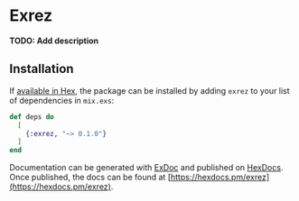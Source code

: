 # Exrez

**TODO: Add description**

## Installation

If [available in Hex](https://hex.pm/docs/publish), the package can be installed
by adding `exrez` to your list of dependencies in `mix.exs`:

```elixir
def deps do
  [
    {:exrez, "~> 0.1.0"}
  ]
end
```

Documentation can be generated with [ExDoc](https://github.com/elixir-lang/ex_doc)
and published on [HexDocs](https://hexdocs.pm). Once published, the docs can
be found at [https://hexdocs.pm/exrez](https://hexdocs.pm/exrez).

